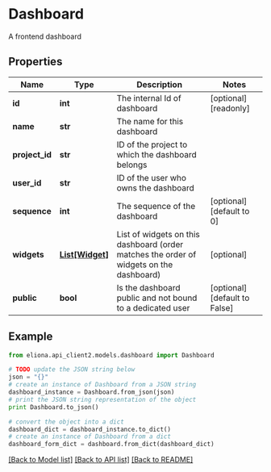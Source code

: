 # Dashboard

A frontend dashboard

## Properties

Name | Type | Description | Notes
------------ | ------------- | ------------- | -------------
**id** | **int** | The internal Id of dashboard | [optional] [readonly] 
**name** | **str** | The name for this dashboard | 
**project_id** | **str** | ID of the project to which the dashboard belongs | 
**user_id** | **str** | ID of the user who owns the dashboard | 
**sequence** | **int** | The sequence of the dashboard | [optional] [default to 0]
**widgets** | [**List[Widget]**](Widget.md) | List of widgets on this dashboard (order matches the order of widgets on the dashboard) | [optional] 
**public** | **bool** | Is the dashboard public and not bound to a dedicated user | [optional] [default to False]

## Example

```python
from eliona.api_client2.models.dashboard import Dashboard

# TODO update the JSON string below
json = "{}"
# create an instance of Dashboard from a JSON string
dashboard_instance = Dashboard.from_json(json)
# print the JSON string representation of the object
print Dashboard.to_json()

# convert the object into a dict
dashboard_dict = dashboard_instance.to_dict()
# create an instance of Dashboard from a dict
dashboard_form_dict = dashboard.from_dict(dashboard_dict)
```
[[Back to Model list]](../README.md#documentation-for-models) [[Back to API list]](../README.md#documentation-for-api-endpoints) [[Back to README]](../README.md)


